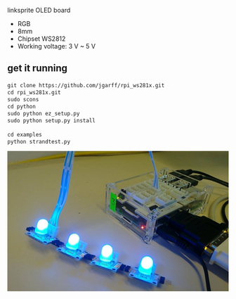 linksprite OLED board

* RGB
* 8mm
* Chipset WS2812
* Working voltage: 3 V  ~  5 V


## get it running

    git clone https://github.com/jgarff/rpi_ws281x.git
    cd rpi_ws281x.git
    sudo scons
    cd python
    sudo python ez_setup.py
    sudo python setup.py install
    
    cd examples
    python strandtest.py



![image](pic1.jpg)
